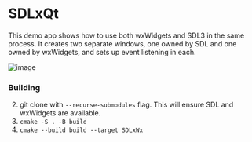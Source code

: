 # SDLxQt
This demo app shows how to use both wxWidgets and SDL3 in the same process. 
It creates two separate windows, one owned by SDL and one owned by wxWidgets, and sets up event listening in each.

![image](https://github.com/user-attachments/assets/bf361259-bea7-46d0-9501-876057777c61)


### Building
2. git clone with `--recurse-submodules` flag. This will ensure SDL and wxWidgets are available.
3. `cmake -S . -B build`
4. `cmake --build build --target SDLxWx`

